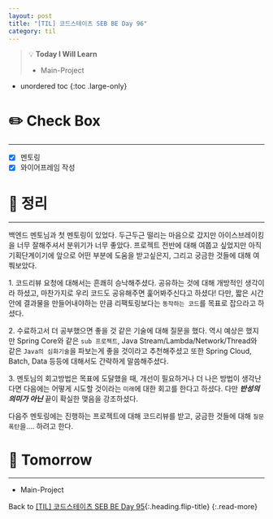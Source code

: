 ```yaml
---
layout: post
title: "[TIL] 코드스테이츠 SEB BE Day 96"
category: til
---
```

> 💡 **Today I Will Learn**
>
> * Main-Project

* unordered toc
{:toc .large-only}

# ✏️ Check Box
***

* [x] <label>멘토링</label>
* [x] <label>와이어프레임 작성</label>

# 📌 정리
***

백엔드 멘토님과 첫 멘토링이 있었다. 두근두근 떨리는 마음으로 갔지만 아이스브레이킹을 너무 잘해주셔서 분위기가 너무 좋았다. 프로젝트 전반에 대해 여쭙고 싶었지만 아직 기획단계이기에 앞으로 어떤 부분에 도움을 받고싶은지, 그리고 궁금한 것들에 대해 여쭤보았다.

1\. 코드리뷰 요청에 대해서는 흔쾌히 승낙해주셨다. 공유하는 것에 대해 개방적인 생각이라 하셨고, 마찬가지로 우리 코드도 공유해주면 훑어봐주신다고 하셨다! 다만, 짧은 시간안에 결과물을 만들어내야하는 만큼 리팩토링보다는 `동작하는 코드`를 목표로 잡으라고 하셨다. 

2\. 수료하고서 더 공부했으면 좋을 것 같은 기술에 대해 질문을 했다. 역시 예상은 했지만 Spring Core와 같은 `sub 프로젝트`, Java Stream/Lambda/Network/Thread와 같은 `Java의 심화기술`을 파보는게 좋을 것이라고 추천해주셨고 또한 Spring Cloud, Batch, Data 등등에 대해서도 간략하게 말씀해주셨다.

3\. 멘토님의 회고방법은 목표에 도달했을 때, 개선이 필요하거나 더 나은 방법이 생각난다면 다음에는 어떻게 시도할 것이라는 `미래`에 대한 회고를 한다고 하셨다. 다만 ***반성의 의미가 아닌*** 끝이 확실한 맺음을 강조하셨다.

다음주 멘토링에는 진행하는 프로젝트에 대해 코드리뷰를 받고, 궁금한 것들에 대해 `질문폭탄`을.... 하려고 한다.

# 🎯 Tomorrow
***

* Main-Project

Back to [[TIL] 코드스테이츠 SEB BE Day 95](220913-til){:.heading.flip-title}
{:.read-more}